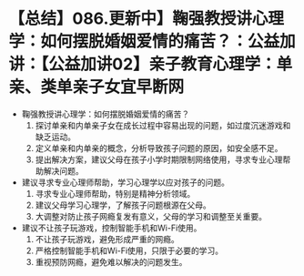 # 【总结】086.更新中】鞠强教授讲心理学：如何摆脱婚姻爱情的痛苦？：公益加讲：【公益加讲02】亲子教育心理学：单亲、类单亲子女宜早断网

-   鞠强教授讲心理学：如何摆脱婚姻爱情的痛苦？
    1.  探讨单亲和内单亲子女在成长过程中容易出现的问题，如过度沉迷游戏和缺乏运动。
    2.  定义单亲和内单亲的概念，分析导致孩子问题的原因，如安全感不足。
    3.  提出解决方案，建议父母在孩子小学时期限制网络使用，寻求专业心理帮助解决问题。
-   建议寻求专业心理师帮助，学习心理学以应对孩子的问题。
    1.  寻求专业心理师帮助，特别是精神分析领域。
    2.  建议父母学习心理学，了解孩子问题根源在父母。
    3.  大调整对防止孩子网瘾复发有意义，父母的学习和调整至关重要。
-   建议不让孩子玩游戏，控制智能手机和Wi-Fi使用。
    1.  不让孩子玩游戏，避免形成严重的网瘾。
    2.  严格控制智能手机和Wi-Fi使用，只限于必要的学习。
    3.  重视预防网瘾，避免难以解决的问题发生。